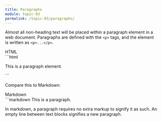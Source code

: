 ```yaml
---
title: Paragraphs
module: topic-03
permalink: /topic-03/paragraphs/
---
```


<div class="divider-heading"></div>

Almost all non-heading text will be placed within a paragraph element in a web document. Paragraphs are defined with the `<p>` tags, and the element is written as `<p>...</p>`.


<div id="code-heading">HTML</div>
```html
<p>This is a paragraph element.</p>
```


Compare this to Markdown:


<div id="code-heading" style="margin-top: 0 !important;">Markdown</div>
```markdown
This is a paragraph.

In markdown, a paragraph requires no extra markup to signify it as such. An empty line between text blocks signifies a new paragraph.
```
